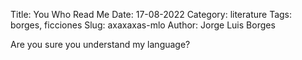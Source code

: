 Title: You Who Read Me
Date: 17-08-2022
Category: literature
Tags: borges, ficciones
Slug: axaxaxas-mlo
Author: Jorge Luis Borges

Are you sure you understand my language?
